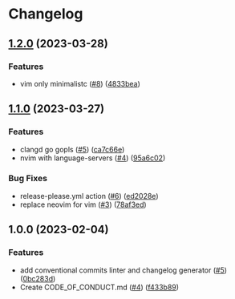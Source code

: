 # Changelog

## [1.2.0](https://github.com/storopoli/EDC/compare/v1.1.0...v1.2.0) (2023-03-28)


### Features

* vim only minimalistc ([#8](https://github.com/storopoli/EDC/issues/8)) ([4833bea](https://github.com/storopoli/EDC/commit/4833bea464902e4edf80a63c9208da21ee355b62))

## [1.1.0](https://github.com/storopoli/EDC/compare/v1.0.0...v1.1.0) (2023-03-27)


### Features

* clangd go gopls ([#5](https://github.com/storopoli/EDC/issues/5)) ([ca7c66e](https://github.com/storopoli/EDC/commit/ca7c66e6490b5799a0479755b570ac4137b37324))
* nvim with language-servers ([#4](https://github.com/storopoli/EDC/issues/4)) ([95a6c02](https://github.com/storopoli/EDC/commit/95a6c024f407fc7af569289e4d8e1d32ba38511d))


### Bug Fixes

* release-please.yml action ([#6](https://github.com/storopoli/EDC/issues/6)) ([ed2028e](https://github.com/storopoli/EDC/commit/ed2028e688b773c59a5e18c19c5b3e6432dbb6bf))
* replace neovim for vim ([#3](https://github.com/storopoli/EDC/issues/3)) ([78af3ed](https://github.com/storopoli/EDC/commit/78af3ede75789576656745ba68ae93d70a3feba6))

## 1.0.0 (2023-02-04)


### Features

* add conventional commits linter and changelog generator ([#5](https://github.com/ublue-os/boxkit/issues/5)) ([0bc283d](https://github.com/ublue-os/boxkit/commit/0bc283d271878071ef50a413bab48f3bfc1ab312))
* Create CODE_OF_CONDUCT.md ([#4](https://github.com/ublue-os/boxkit/issues/4)) ([f433b89](https://github.com/ublue-os/boxkit/commit/f433b89a1ed125c6c0a251c1eec60525cfe35820))
